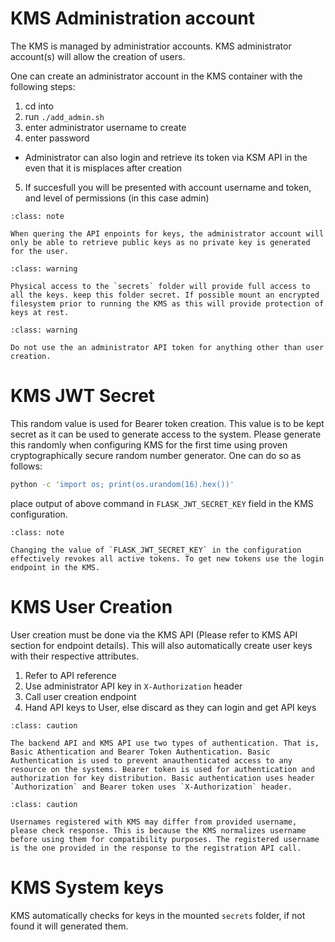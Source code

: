# KMS Administration account

The KMS is managed by administratior accounts. KMS administrator account(s) will allow the creation of users.

One can create an administrator account in the KMS container with the following steps:
1. cd into <kms-project-root>
2. run `./add_admin.sh`
3. enter administrator username to create
4. enter password
  - Administrator can also login and retrieve its token via KSM API in the even that it is misplaces after creation
5. If succesfull you will be presented with account username and token, and level of permissions (in this case admin)



```{admonition} Note
:class: note

When quering the API enpoints for keys, the administrator account will only be able to retrieve public keys as no private key is generated for the user.
```

```{admonition} Warning
:class: warning

Physical access to the `secrets` folder will provide full access to all the keys. keep this folder secret. If possible mount an encrypted filesystem prior to running the KMS as this will provide protection of keys at rest.
```

```{admonition} Warning
:class: warning

Do not use the an administrator API token for anything other than user creation.
```

# KMS JWT Secret

This random value is used for Bearer token creation. This value is to be kept secret as it can be used to generate access to the system. Please generate this randomly when configuring KMS for the first time using proven cryptographically secure random number generator. One can do so as follows:   

```bash
python -c 'import os; print(os.urandom(16).hex())'
```
place output of above command in `FLASK_JWT_SECRET_KEY` field in the KMS configuration.

```{admonition} KMS Secret Key
:class: note

Changing the value of `FLASK_JWT_SECRET_KEY` in the configuration effectively revokes all active tokens. To get new tokens use the login endpoint in the KMS.
```


# KMS User Creation 

User creation must be done via the KMS API (Please refer to KMS API section for endpoint details). This will also automatically create user keys with their respective attributes. 

1. Refer to API reference
2. Use administrator API key in `X-Authorization` header
3. Call user creation endpoint 
4. Hand API keys to User, else discard as they can login and get API keys


```{admonition} Server authentication and authorization
:class: caution

The backend API and KMS API use two types of authentication. That is, Basic Athentication and Bearer Token Authentication. Basic Authentication is used to prevent anauthenticated access to any resource on the systems. Bearer token is used for authentication and authorization for key distribution. Basic authentication uses header `Authorization` and Bearer token uses `X-Authorization` header. 
```

```{admonition} Registered Username
:class: caution

Usernames registered with KMS may differ from provided username, please check response. This is because the KMS normalizes username before using them for compatibility purposes. The registered username is the one provided in the response to the registration API call.
```

# KMS System keys

KMS automatically checks for keys in the mounted `secrets` folder, if not found it will generated them.

